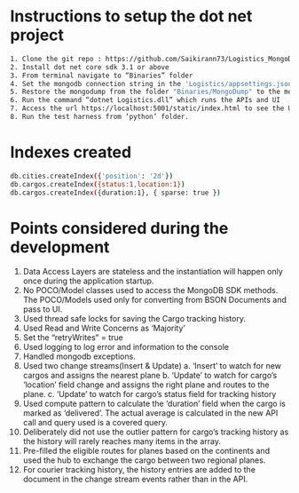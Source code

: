 # Instructions to setup the dot net project <br />
```sh
1. Clone the git repo : https://github.com/Saikirann73/Logistics_MongoDB
2. Install dot net core sdk 3.1 or above
3. From terminal navigate to “Binaries” folder
4. Set the mongodb connection string in the 'Logistics/appsettings.json' file
5. Restore the mongodump from the folder "Binaries/MongoDump" to the mongodb cluster with the database name 'logistics'.
6. Run the command “dotnet Logistics.dll” which runs the APIs and UI
7. Access the url https://localhost:5001/static/index.html to see the UI 
8. Run the test harness from ‘python’ folder.
```
# Indexes created <br />
```sh
db.cities.createIndex({'position': '2d'})
db.cargos.createIndex({status:1,location:1})
db.cargos.createIndex({duration:1}, { sparse: true })
```

# Points considered during the development <br />
1.	Data Access Layers are stateless and the instantiation will happen only once during the application startup.
2.	No POCO/Model classes used to access the MongoDB SDK methods. The POCO/Models used only for converting from BSON Documents and pass to UI. 
3.	Used thread safe locks for saving the Cargo tracking history.
5.	Used Read and Write Concerns as ‘Majority’
6.	Set the “retryWrites” = true
7.	Used logging to log error and information to the console
8.	Handled mongodb exceptions.
9.	Used two change streams(Insert & Update)
a.	‘Insert’ to watch for new cargos and assigns the nearest plane
b.	‘Update’ to watch for cargo’s ‘location’ field change and assigns the right plane and routes to the plane.
c.	‘Update’ to watch for cargo’s status field for tracking history
10.	Used compute pattern to calculate the ‘duration’ field when the cargo is marked as ‘delivered’. The actual average is calculated in the new API call and query used is a covered query.
11.	Deliberately did not use the outlier pattern for cargo’s tracking history as the history will rarely reaches many items in the array.
12.	Pre-filled the eligible routes for planes based on the continents and used the hub to exchange the cargo between two regional planes.
13. For courier tracking history, the history entries are added to the document in the change stream events rather than in the API.
